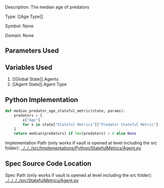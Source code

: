 Description: The median age of predators

Type: [[Age Type]]

Symbol: None

Domain: None

## Parameters Used

## Variables Used
1. [[Global State]].Agents
2. [[Agent State]].Agent Type

## Python Implementation
```python
def median_predator_age_stateful_metric(state, params):
    predators = [
        x["Age"]
        for x in state["Stateful Metrics"]["Predator Stateful Metric"](state, params)
    ]
    return median(predators) if len(predators) > 0 else None
```
Implementation Path (only works if vault is opened at level including the src folder): [../../../src/Implementations/Python/StatefulMetrics/Agent.py](../../../src/Implementations/Python/StatefulMetrics/Agent.py)

## Spec Source Code Location

Spec Path (only works if vault is opened at level including the src folder): [../../../../src/StatefulMetrics/Agent.py](../../../../src/StatefulMetrics/Agent.py)

